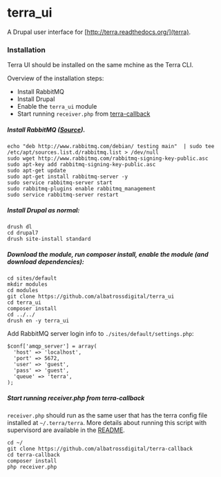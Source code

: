 # terra_ui
A Drupal user interface for [http://terra.readthedocs.org/](terra).

### Installation
Terra UI should be installed on the same mchine as the Terra CLI.

Overview of the installation steps:
* Install RabbitMQ
* Install Drupal
* Enable the `terra_ui` module
* Start running `receiver.php` from [terra-callback](https://github.com/albatrossdigital/terra-callback)

##### Install RabbitMQ ([Source](http://www.binpress.com/tutorial/getting-started-with-rabbitmq-in-php/164)).
```
echo "deb http://www.rabbitmq.com/debian/ testing main"  | sudo tee  /etc/apt/sources.list.d/rabbitmq.list > /dev/null
sudo wget http://www.rabbitmq.com/rabbitmq-signing-key-public.asc
sudo apt-key add rabbitmq-signing-key-public.asc
sudo apt-get update
sudo apt-get install rabbitmq-server -y
sudo service rabbitmq-server start
sudo rabbitmq-plugins enable rabbitmq_management
sudo service rabbitmq-server restart
```

##### Install Drupal as normal:
```
drush dl
cd drupal7
drush site-install standard
```

##### Download the module, run composer install, enable the module (and download dependencies):
```
cd sites/default
mkdir modules
cd modules
git clone https://github.com/albatrossdigital/terra_ui
cd terra_ui
composer install
cd ../../
drush en -y terra_ui
```

Add RabbitMQ server login info to `./sites/default/settings.php`:
```
$conf['amqp_server'] = array(
  'host' => 'localhost',
  'port' => 5672,
  'user' => 'guest',
  'pass' => 'guest',
  'queue' => 'terra',
);
```

##### Start running receiver.php from terra-callback
`receiver.php` should run as the same user that has the terra config file installed at `~/.terra/terra`.
More details about running this script with supervisord are available in the [README](https://github.com/albatrossdigital/terra-callback).
```
cd ~/
git clone https://github.com/albatrossdigital/terra-callback
cd terra-callback
composer install
php receiver.php
```

